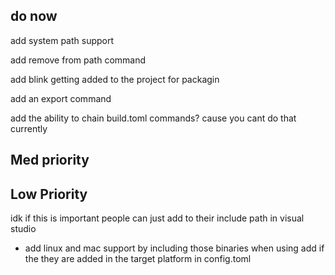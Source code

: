 

## do now
add system path support

add remove from path command


add blink getting added to the project for packagin

add an export command 

add the ability to chain build.toml commands? cause you cant do that currently




## Med priority




## Low Priority
idk if this is important people can just add to their include path in visual studio
- add linux and mac support by including those binaries when using add if the they are added in the target platform in config.toml

